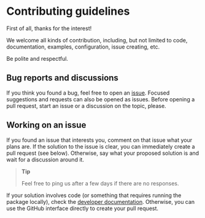 # Contributing guidelines

First of all, thanks for the interest!

We welcome all kinds of contribution, including, but not limited to code, documentation, examples, configuration, issue creating, etc.

Be polite and respectful.

## Bug reports and discussions

If you think you found a bug, feel free to open an [issue](https://github.com/JuliaSmoothOptimizers/JSOSuite.jl/issues).
Focused suggestions and requests can also be opened as issues.
Before opening a pull request, start an issue or a discussion on the topic, please.

## Working on an issue

If you found an issue that interests you, comment on that issue what your plans are.
If the solution to the issue is clear, you can immediately create a pull request (see below).
Otherwise, say what your proposed solution is and wait for a discussion around it.

> **Tip**
>
> Feel free to ping us after a few days if there are no responses.

If your solution involves code (or something that requires running the package locally), check the [developer documentation](developer.md).
Otherwise, you can use the GitHub interface directly to create your pull request.
